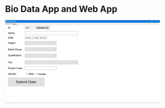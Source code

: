 # Bio Data App and Web App
 
![](https://github.com/mhamza2557/Bio-Data-App-and-Web-App/blob/master/App%20Images/1.PNG)
